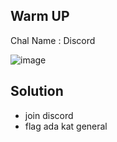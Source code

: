 ## Warm UP
Chal Name : Discord

![image](https://user-images.githubusercontent.com/23289982/204452114-04825518-8d81-471f-8e62-d5bef6350845.png)

## Solution
* join discord
* flag ada kat general

